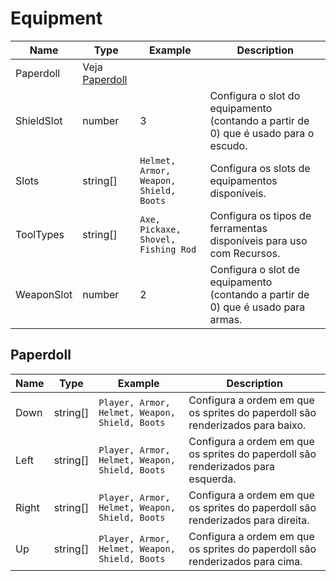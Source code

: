 # Equipment

| Name       | Type                         | Example                                | Description                                                                         |
| ---------- | ---------------------------- | -------------------------------------- | ----------------------------------------------------------------------------------- |
| Paperdoll  | Veja [Paperdoll](#paperdoll) |
| ShieldSlot | number                       | 3                                      | Configura o slot do equipamento (contando a partir de 0) que é usado para o escudo. |
| Slots      | string[]                     | `Helmet, Armor, Weapon, Shield, Boots` | Configura os slots de equipamentos disponíveis.                                     |
| ToolTypes  | string[]                     | `Axe, Pickaxe, Shovel, Fishing Rod`    | Configura os tipos de ferramentas disponíveis para uso com Recursos.                |
| WeaponSlot | number                       | 2                                      | Configura o slot de equipamento (contando a partir de 0) que é usado para armas.    |

## Paperdoll

| Name  | Type     | Example                                        | Description                                                                      |
| ----- | -------- | ---------------------------------------------- | -------------------------------------------------------------------------------- |
| Down  | string[] | `Player, Armor, Helmet, Weapon, Shield, Boots` | Configura a ordem em que os sprites do paperdoll são renderizados para baixo.    |
| Left  | string[] | `Player, Armor, Helmet, Weapon, Shield, Boots` | Configura a ordem em que os sprites do paperdoll são renderizados para esquerda. |
| Right | string[] | `Player, Armor, Helmet, Weapon, Shield, Boots` | Configura a ordem em que os sprites do paperdoll são renderizados para direita.  |
| Up    | string[] | `Player, Armor, Helmet, Weapon, Shield, Boots` | Configura a ordem em que os sprites do paperdoll são renderizados para cima.     |

